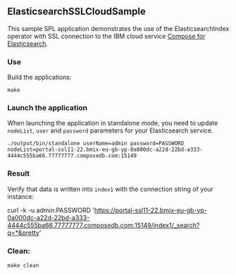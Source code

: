 ## ElasticsearchSSLCloudSample

This sample SPL application demonstrates the use of the ElasticsearchIndex operator with SSL connection to the IBM cloud service [Compose for Elasticsearch](https://console.bluemix.net/docs/services/ComposeForElasticsearch/index.html).


### Use

Build the applications:

`make`

### Launch the application

When launching the application in standalone mode, you need to update `nodeList`, `user` and `password` parameters for your Elasticsearch service.

`./output/bin/standalone userName=admin password=PASSWORD nodeList=portal-ssl11-22.bmix-eu-gb-yp-0a000dc-a22d-22bd-a333-4444c555ba66.77777777.composedb.com:15149`


### Result

Verify that data is written into `index1` with the connection string of your instance:

curl -k -u admin:PASSWORD 'https://portal-ssl11-22.bmix-eu-gb-yp-0a000dc-a22d-22bd-a333-4444c555ba66.77777777.composedb.com:15149/index1/_search?q=*&pretty'


### Clean:

`make clean`

